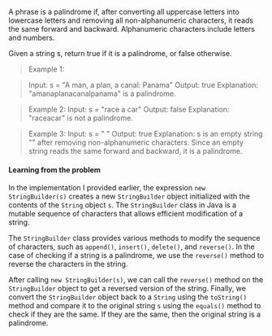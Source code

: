 A phrase is a palindrome if, after converting all uppercase letters into lowercase letters and removing all non-alphanumeric characters, it reads the same forward and backward. Alphanumeric characters include letters and numbers.

Given a string s, return true if it is a palindrome, or false otherwise.

 

>Example 1:

>Input: s = "A man, a plan, a canal: Panama"
>Output: true
>Explanation: "amanaplanacanalpanama" is a palindrome.

>Example 2:
>Input: s = "race a car"
>Output: false
>Explanation: "raceacar" is not a palindrome.

>Example 3:
>Input: s = " "
>Output: true
>Explanation: s is an empty string "" after removing non-alphanumeric characters.
>Since an empty string reads the same forward and backward, it is a palindrome.


#### Learning from the problem

In the implementation I provided earlier, the expression `new StringBuilder(s)` creates a new `StringBuilder` object initialized with the contents of the `String` object `s`. The `StringBuilder` class in Java is a mutable sequence of characters that allows efficient modification of a string.

The `StringBuilder` class provides various methods to modify the sequence of characters, such as `append()`, `insert()`, `delete()`, and `reverse()`. In the case of checking if a string is a palindrome, we use the `reverse()` method to reverse the characters in the string.

After calling `new StringBuilder(s)`, we can call the `reverse()` method on the `StringBuilder` object to get a reversed version of the string. Finally, we convert the `StringBuilder` object back to a `String` using the `toString()` method and compare it to the original string `s` using the `equals()` method to check if they are the same. If they are the same, then the original string is a palindrome.
